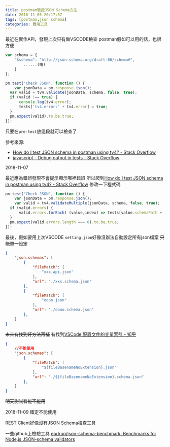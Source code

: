 ```yaml
---
title: postman驗證JSON Schema方法
date: 2018-11-05 20:17:57
tags: [postman,json schema]
categories: 實用工具
---
```


最近在實作API，發現上次只有做VSCODE檢查
postman假如可以用的話，也很方便

<!--more-->

```js
var schema = {
    "$schema": "http://json-schema.org/draft-06/schema#",
        ......(略)
    }
};

pm.test("Check JSON", function () {
    var jsonData = pm.response.json();
  var valid = tv4.validate(jsonData, schema, false, true);
  if (valid !== true) {
      console.log(tv4.error);
      tests['tv4.error:' + tv4.error] = true;
  }
  pm.expect(valid).to.be.true;
});
```

只要在`pre-test`放這段就可以檢查了

參考來源:
* [How do I test JSON schema in postman using tv4? - Stack Overflow](https://stackoverflow.com/questions/48098530/how-do-i-test-json-schema-in-postman-using-tv4)
* [javascript - Debug output in tests - Stack Overflow](https://stackoverflow.com/questions/31157675/debug-output-in-tests)

2018-11-07

最近應為錯誤發現不會提示顯示哪裡錯誤
所以爬到[How do I test JSON schema in postman using tv4? - Stack Overflow](https://stackoverflow.com/questions/48098530/how-do-i-test-json-schema-in-postman-using-tv4)
修改一下程式碼
```javascript
pm.test("Check JSON", function () {
    var jsonData = pm.response.json();
    var valid = tv4.validateMultiple(jsonData, schema, false, true);
  if (valid.errors) {
      valid.errors.forEach( (value,index) => tests[value.schemaPath + ':' + value.message] = true)
  }
  pm.expect(valid.errors.length === 0).to.be.true;
});
```


最後，假如要用上次VSCODE
`setting.json`好像沒辦法自動設定所有json檔案
~~只能單一設定~~

```json
{
    "json.schemas": [
        {
            "fileMatch": [
                "xxx.api.json"
            ],
            "url": "./xxx.schema.json"
        },
        {
            "fileMatch": [
                "oooo.json"
            ],
            "url": "./oooo.schema.json"
        },
    ]
}
```

~~未來有找到好方法再補~~
有找到[VSCode 配置文件的变量索引 - 知乎](https://zhuanlan.zhihu.com/p/44967536)
```json
{
    //不能使用
    "json.schemas": [
        {
            "fileMatch": [
                "${fileBasenameNoExtension}.json"
            ],
            "url": "./${fileBasenameNoExtension}.schema.json"
        },
    ]
}
```

~~明天測試看能不能用~~

2018-11-09
確定不能使用

REST Client好像沒有JSON Schema檢查工具

一些github上檢驗工具
[ebdrup/json-schema-benchmark: Benchmarks for Node.js JSON-schema validators](https://github.com/ebdrup/json-schema-benchmark)